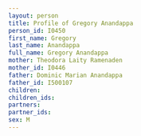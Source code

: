```yaml
---
layout: person
title: Profile of Gregory Anandappa
person_id: I0450
first_name: Gregory
last_name: Anandappa
full_name: Gregory Anandappa
mother: Theodora Laity Ramenaden
mother_id: I0446
father: Dominic Marian Anandappa
father_id: I500107
children:
children_ids:
partners:
partner_ids:
sex: M
---
```


